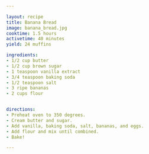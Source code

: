 ```yaml
---

layout: recipe
title: Banana Bread
image: banana_bread.jpg
cooktime: 1.5 hours
activetime: 40 minutes
yield: 24 muffins

ingredients:
- 1/2 cup butter
- 1/2 cup brown sugar
- 1 teaspoon vanilla extract
- 3/4 teaspoon baking soda
- 1/2 teaspoon salt
- 3 ripe bananas
- 2 cups flour


directions:
- Preheat oven to 350 degrees.
- Cream butter and sugar.
- Add vanilla, baking soda, salt, bananas, and eggs.
- Add flour and mix until combined.
- Bake!

---
```

